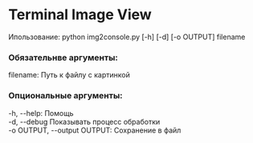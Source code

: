 # Terminal Image View
Ипользование: python img2console.py [-h] [-d] [-o OUTPUT] filename

### Обязательнве аргументы:
filename: Путь к файлу с картинкой

### Опциональные аргументы:
-h, --help: Помощь\
-d, --debug Показывать процесс обработки\
-o OUTPUT, --output OUTPUT: Сохранение в файл
